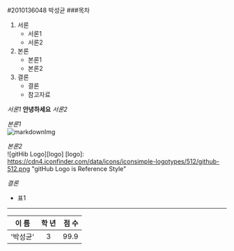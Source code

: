 
#2010136048 박성균
###목차
 1. 서론
 	- 서론1
	- 서론2
 2. 본론
 	- 본론1
	- 본론2
 3. 결론
 	- 결론
	- 참고자료


*서론1*
**안녕하세요**
*서론2*

*본론1*  
![markdownImg](http://cfile10.uf.tistory.com/image/274BC53A54579BF23059EE "Inline Style")

*본론2*  
![gitHib Logo][logo]
[logo]: https://cdn4.iconfinder.com/data/icons/iconsimple-logotypes/512/github-512.png "gitHub Logo is Reference Style"

*결론*
 - 표1
---
| 이 름 | 학 년 | 점 수 |
|-------|:-----:|-------:|
|'박성균'|   3   | 99.9  |

